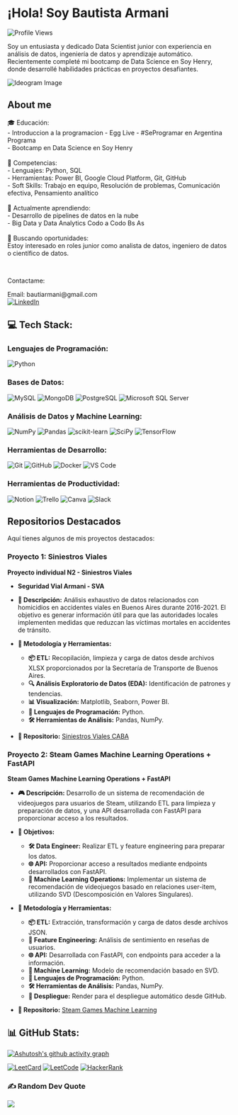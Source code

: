 <h1 align="left">¡Hola! Soy Bautista Armani</h1>

<div align="left">
  <img src="https://visitcount.itsvg.in/api?id=bautiarmanicode&icon=0&color=0" alt="Profile Views" />
</div>

<p align="left">Soy un entusiasta y dedicado Data Scientist junior con experiencia en análisis de datos, ingeniería de datos y aprendizaje automático. Recientemente completé mi bootcamp de Data Science en Soy Henry, donde desarrollé habilidades prácticas en proyectos desafiantes.</p>

![Ideogram Image](https://i.imgur.com/bPOpUhA.png)

<h2 align="left">About me</h2>

<p align="left">🎓 Educación:<br>
- Introduccion a la programacion - Egg Live 
- #SeProgramar en Argentina Programa<br>
- Bootcamp en Data Science en Soy Henry<br>
<br>
🌟 Competencias:<br>
- Lenguajes: Python, SQL<br>
- Herramientas: Power BI, Google Cloud Platform, Git, GitHub<br>
- Soft Skills: Trabajo en equipo, Resolución de problemas, Comunicación efectiva, Pensamiento analítico<br>
<br>
🌱 Actualmente aprendiendo:<br>
- Desarrollo de pipelines de datos en la nube<br>
- Big Data y Data Analytics Codo a Codo Bs As<br>
<br>
💼 Buscando oportunidades:<br>
Estoy interesado en roles junior como analista de datos, ingeniero de datos o científico de datos.</p>

<br>
<p align="left">Contactame:</p>
<p align="left">
  Email: bautiarmani@gmail.com<br>
  <a href="https://ar.linkedin.com/in/bautiarmani">
    <img src="https://img.shields.io/badge/LinkedIn-%230077B5.svg?logo=linkedin&logoColor=white" alt="LinkedIn">
  </a>
</p>

## 💻 Tech Stack:

### Lenguajes de Programación:
![Python](https://img.shields.io/badge/python-3670A0?style=plastic&logo=python&logoColor=ffdd54)

### Bases de Datos:
![MySQL](https://img.shields.io/badge/mysql-%2300f.svg?style=plastic&logo=mysql&logoColor=white)
![MongoDB](https://img.shields.io/badge/MongoDB-%234ea94b.svg?style=plastic&logo=mongodb&logoColor=white)
![PostgreSQL](https://img.shields.io/badge/postgresql-%23316192.svg?style=plastic&logo=postgresql&logoColor=white)
![Microsoft SQL Server](https://img.shields.io/badge/Microsoft_SQL_Server-CC2927?style=plastic&logo=microsoft-sql-server&logoColor=white)

### Análisis de Datos y Machine Learning:
![NumPy](https://img.shields.io/badge/numpy-%23013243.svg?style=plastic&logo=numpy&logoColor=white)
![Pandas](https://img.shields.io/badge/pandas-%23150458.svg?style=plastic&logo=pandas&logoColor=white)
![scikit-learn](https://img.shields.io/badge/scikit--learn-%23F7931E.svg?style=plastic&logo=scikit-learn&logoColor=white)
![SciPy](https://img.shields.io/badge/SciPy-%230C55A5.svg?style=plastic&logo=scipy&logoColor=white)
![TensorFlow](https://img.shields.io/badge/TensorFlow-%23FF6F00.svg?style=plastic&logo=TensorFlow&logoColor=white)

### Herramientas de Desarrollo:
![Git](https://img.shields.io/badge/Git-fc6d26?style=plastic&logo=git&logoColor=white)
![GitHub](https://img.shields.io/badge/GitHub-%23121011.svg?style=plastic&logo=github&logoColor=white)
![Docker](https://img.shields.io/badge/docker-%230db7ed.svg?style=plastic&logo=docker&logoColor=white)
![VS Code](https://img.shields.io/badge/VS%20Code-0078d7.svg?style=plastic&logo=visual-studio-code&logoColor=white)

### Herramientas de Productividad:
![Notion](https://img.shields.io/badge/Notion-%23000000.svg?style=plastic&logo=notion&logoColor=white)
![Trello](https://img.shields.io/badge/Trello-%23026AA7.svg?style=plastic&logo=Trello&logoColor=white)
![Canva](https://img.shields.io/badge/Canva-%2300C4CC.svg?style=plastic&logo=Canva&logoColor=white)
![Slack](https://img.shields.io/badge/Slack-%4A154B.svg?style=plastic&logo=slack&logoColor=white)

## Repositorios Destacados
Aquí tienes algunos de mis proyectos destacados:

### Proyecto 1: Siniestros Viales

**Proyecto individual N2 - Siniestros Viales**
- **Seguridad Vial Armani - SVA**
- **🚗 Descripción:** 
  Análisis exhaustivo de datos relacionados con homicidios en accidentes viales en Buenos Aires durante 2016-2021. El objetivo es generar información útil para que las autoridades locales implementen medidas que reduzcan las víctimas mortales en accidentes de tránsito.

- **🔧 Metodología y Herramientas:**
  - **📦 ETL:** Recopilación, limpieza y carga de datos desde archivos XLSX proporcionados por la Secretaría de Transporte de Buenos Aires.
  - **🔍 Análisis Exploratorio de Datos (EDA):** Identificación de patrones y tendencias.
  - **📊 Visualización:** Matplotlib, Seaborn, Power BI.
  - **🐍 Lenguajes de Programación:** Python.
  - **🛠 Herramientas de Análisis:** Pandas, NumPy.

- **🔗 Repositorio:** [Siniestros Viales CABA](https://github.com/bautiarmanicode/SiniestrosViales-BSAS)

### Proyecto 2: Steam Games Machine Learning Operations + FastAPI
**Steam Games Machine Learning Operations + FastAPI**
- **🎮 Descripción:**
  Desarrollo de un sistema de recomendación de videojuegos para usuarios de Steam, utilizando ETL para limpieza y preparación de datos, y una API desarrollada con FastAPI para proporcionar acceso a los resultados.

- **🎯 Objetivos:**
  - **🛠 Data Engineer:** Realizar ETL y feature engineering para preparar los datos.
  - **🌐 API:** Proporcionar acceso a resultados mediante endpoints desarrollados con FastAPI.
  - **🤖 Machine Learning Operations:** Implementar un sistema de recomendación de videojuegos basado en relaciones user-item, utilizando SVD (Descomposición en Valores Singulares).

- **🔧 Metodología y Herramientas:**
  - **📦 ETL:** Extracción, transformación y carga de datos desde archivos JSON.
  - **🔄 Feature Engineering:** Análisis de sentimiento en reseñas de usuarios.
  - **🌐 API:** Desarrollada con FastAPI, con endpoints para acceder a la información.
  - **🤖 Machine Learning:** Modelo de recomendación basado en SVD.
  - **🐍 Lenguajes de Programación:** Python.
  - **🛠 Herramientas de Análisis:** Pandas, NumPy.
  - **🚀 Despliegue:** Render para el despliegue automático desde GitHub.

- **🔗 Repositorio:** [Steam Games Machine Learning](https://github.com/bautiarmanicode/STEAM_GAMES_MLOPS)

## 📊 GitHub Stats:
[![Ashutosh's github activity graph](https://github-readme-activity-graph.vercel.app/graph?username=bautiarmanicode&bg_color=000000&color=ffffff&line=3145a5&point=e65405&area=true&hide_border=true)](https://github.com/ashutosh00710/github-readme-activity-graph)

[![LeetCard](https://leetcard.jacoblin.cool/bautiarmani?theme=dark&font=Baumans&ext=activity)](https://leetcard.jacoblin.cool/bautiarmani?theme=dark&font=Baumans&ext=activity)
[![LeetCode](https://img.shields.io/badge/LeetCode-%23FFA116.svg?logo=leetcode&logoColor=white)](https://leetcode.com/bautiarmani/)
[![HackerRank](https://img.shields.io/badge/HackerRank-%2365FF5A.svg?logo=hackerrank&logoColor=white)](https://www.hackerrank.com/bautiarmani)

### ✍️ Random Dev Quote
![](https://quotes-github-readme.vercel.app/api?type=vertical&theme=merko)
